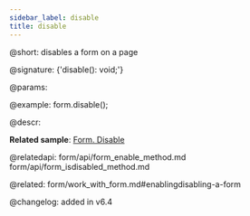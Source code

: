 ```yaml
---
sidebar_label: disable
title: disable
---          
```


@short: disables a form on a page

@signature: {'disable(): void;'}

@params:

@example:
form.disable();


@descr:

**Related sample**: [Form. Disable](https://snippet.dhtmlx.com/few71nk2)

@relatedapi: form/api/form_enable_method.md
form/api/form_isdisabled_method.md

@related: form/work_with_form.md#enablingdisabling-a-form

@changelog:
added in v6.4
